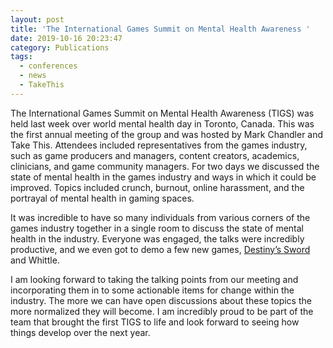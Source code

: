 ```yaml
---
layout: post
title: 'The International Games Summit on Mental Health Awareness '
date: 2019-10-16 20:23:47
category: Publications
tags:
  - conferences
  - news
  - TakeThis
---
```


The International Games Summit on Mental Health Awareness (TIGS) was held last week over world mental health day in Toronto, Canada. This was the first annual meeting of the group and was hosted by Mark Chandler and Take This. Attendees included representatives from the games industry, such as game producers and managers, content creators, academics, clinicians, and game community managers. For two days we discussed the state of mental health in the games industry and ways in which it could be improved. Topics included crunch, burnout, online harassment, and the portrayal of mental health in gaming spaces.

It was incredible to have so many individuals from various corners of the games industry together in a single room to discuss the state of mental health in the industry. Everyone was engaged, the talks were incredibly productive, and we even got to demo a few new games, [Destiny’s Sword](https://2dogsgames.com/) and Whittle.

I am looking forward to taking the talking points from our meeting and incorporating them in to some actionable items for change within the industry. The more we can have open discussions about these topics the more normalized they will become. I am incredibly proud to be part of the team that brought the first TIGS to life and look forward to seeing how things develop over the next year.

